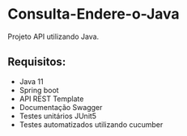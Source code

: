 # Consulta-Endere-o-Java

Projeto API utilizando Java.

## Requisitos:
- Java 11
- Spring boot
- API REST Template
- Documentação Swagger
- Testes unitários JUnit5
- Testes automatizados utilizando cucumber
